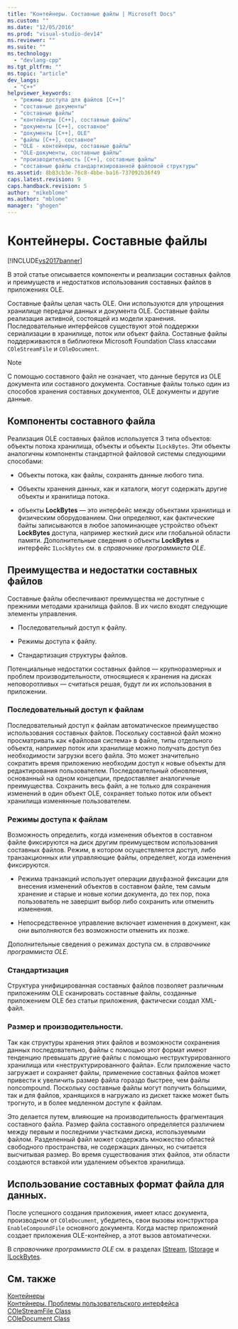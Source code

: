 ```yaml
---
title: "Контейнеры. Составные файлы | Microsoft Docs"
ms.custom: ""
ms.date: "12/05/2016"
ms.prod: "visual-studio-dev14"
ms.reviewer: ""
ms.suite: ""
ms.technology: 
  - "devlang-cpp"
ms.tgt_pltfrm: ""
ms.topic: "article"
dev_langs: 
  - "C++"
helpviewer_keywords: 
  - "режимы доступа для файлов [C++]"
  - "составные документы"
  - "составные файлы"
  - "контейнеры [C++], составные файлы"
  - "документы [C++], составное"
  - "документы [C++], OLE"
  - "файлы [C++], составное"
  - "OLE - контейнеры, составные файлы"
  - "OLE-документы, составные файлы"
  - "производительность [C++], составные файлы"
  - "составные файлы стандартизированной файловой структуры"
ms.assetid: 8b83cb3e-76c8-4bbe-ba16-737092b36f49
caps.latest.revision: 9
caps.handback.revision: 5
author: "mikeblome"
ms.author: "mblome"
manager: "ghogen"
---
```

# Контейнеры. Составные файлы
[!INCLUDE[vs2017banner](../assembler/inline/includes/vs2017banner.md)]

В этой статье описывается компоненты и реализации составных файлов и преимуществ и недостатков использования составных файлов в приложениях OLE.  
  
 Составные файлы целая часть OLE.  Они используются для упрощения хранилище передачи данных и документа OLE.  Составные файлы реализация активной, состоящей из модели хранения.  Последовательные интерфейсов существуют этой поддержки сериализации в хранилище, поток или объект файла.  Составные файлы поддерживаются в библиотеки Microsoft Foundation Class классами `COleStreamFile` и `COleDocument`.  
  
> [!NOTE]
>  С помощью составного файл не означает, что данные берутся из OLE документа или составного документа.  Составные файлы только один из способов хранения составных документов, OLE документы и другие данные.  
  
##  <a name="_core_components_of_a_compound_file"></a> Компоненты составного файла  
 Реализация OLE составных файлов используется 3 типа объектов: объекты потока хранилища, объекты и объекты `ILockBytes`.  Эти объекты аналогичны компоненты стандартной файловой системы следующими способами:  
  
-   Объекты потока, как файлы, сохранять данные любого типа.  
  
-   Объекты хранения данных, как и каталоги, могут содержать другие объекты и хранилища потока.  
  
-   объекты **LockBytes** — это интерфейс между объектами хранилища и физическим оборудованием.  Они определяют, как фактические байты записываются в любое запоминающее устройство объект **LockBytes** доступа, например жесткий диск или глобальной области памяти.  Дополнительные сведения о объекты **LockBytes** и интерфейс `ILockBytes` см. в *справочнике программиста OLE*.  
  
##  <a name="_core_advantages_and_disadvantages_of_compound_files"></a> Преимущества и недостатки составных файлов  
 Составные файлы обеспечивают преимущества не доступные с прежними методами хранилища файлов.  В их число входят следующие элементы управления.  
  
-   Последовательный доступ к файлу.  
  
-   Режимы доступа к файлу.  
  
-   Стандартизация структуры файлов.  
  
 Потенциальные недостатки составных файлов — крупноразмерных и проблем производительности, относящиеся к хранения на дисках неповоротливых — считаться решая, будут ли их использования в приложении.  
  
###  <a name="_core_incremental_access_to_files"></a> Последовательный доступ к файлам  
 Последовательный доступ к файлам автоматическое преимущество использования составных файлов.  Поскольку составной файл можно просматривать как «файловая система» в файле, типы отдельного объекта, например поток или хранилище можно получать доступ без необходимости загрузки всего файла.  Это может значительно сократить время приложению необходим доступ к новые объекты для редактирования пользователем.  Последовательный обновления, основанный на одном концепции, предоставляет аналогичные преимущества.  Сохранить весь файл, а не только для сохранения изменений в один объект OLE, сохраняет только поток или объект хранилища изменянные пользователем.  
  
###  <a name="_core_file_access_modes"></a> Режимы доступа к файлам  
 Возможность определить, когда изменения объектов в составном файле фиксируются на диск другим преимуществом использования составных файлов.  Режим, в котором осуществляется доступ, либо транзакционных или управляющие файлы, определяет, когда изменения фиксируются.  
  
-   Режима транзакций использует операции двухфазной фиксации для внесения изменений объектов в составном файле, тем самым хранение и старые и новые копии документа, до тех пор, пока пользователь не завершит выбор либо сохранить или отменить изменения.  
  
-   Непосредственное управление включает изменения в документ, как они выполняются без возможности отменить их позже.  
  
 Дополнительные сведения о режимах доступа см. в *справочнике программиста OLE*.  
  
###  <a name="_core_standardization"></a> Стандартизация  
 Структура унифицированная составных файлов позволяет различным приложениям OLE сканировать составные файлы, созданные приложением OLE без статьи приложения, фактически создал XML\-файл.  
  
###  <a name="_core_size_and_performance_considerations"></a> Размер и производительности.  
 Так как структуры хранения этих файлов и возможности сохранения данных последовательно, файлы с помощью этот формат имеют тенденцию превышать другие файлы с помощью неструктурированного хранилища или «неструктурированного файла».  Если приложение часто загружает и сохраняет файлы, применение составных файлов может привести к увеличить размер файла гораздо быстрее, чем файлы noncompound.  Поскольку составные файлы могут получить большими, так и для файлов, хранящихся в нагружало из дискет также может быть трогнуто, и в более медленном доступе к файлам.  
  
 Это делается путем, влияющие на производительность фрагментация составного файла.  Размер файла составного определяется различием между первым и последними участками диска, используемыми файлом.  Разделенный файл может содержать множество областей свободного пространства, не содержащих данных, но считается высчитывая размер.  Во время существования этих файлов, эти области создаются вставкой или удалением объектов хранилища.  
  
##  <a name="_core_using_compound_files_format_for_your_data"></a> Использование составных формат файла для данных.  
 После успешного создания приложения, имеет класс документа, производном от `COleDocument`, убедитесь, свои вызовы конструктора `EnableCompoundFile` основного документа.  Когда мастер приложений создает приложения OLE\-контейнер, а этот вызов автоматически.  
  
 В *справочнике программиста OLE* см. в разделах [IStream](http://msdn.microsoft.com/library/windows/desktop/aa380034), [IStorage](http://msdn.microsoft.com/library/windows/desktop/aa380015) и [ILockBytes](http://msdn.microsoft.com/library/windows/desktop/aa379238).  
  
## См. также  
 [Контейнеры](../mfc/containers.md)   
 [Контейнеры. Проблемы пользовательского интерфейса](../mfc/containers-user-interface-issues.md)   
 [COleStreamFile Class](../Topic/COleStreamFile%20Class.md)   
 [COleDocument Class](../mfc/reference/coledocument-class.md)